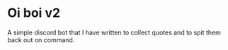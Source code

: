 # Oi boi v2
A simple discord bot that I have written to collect quotes and to spit them back out on command.
